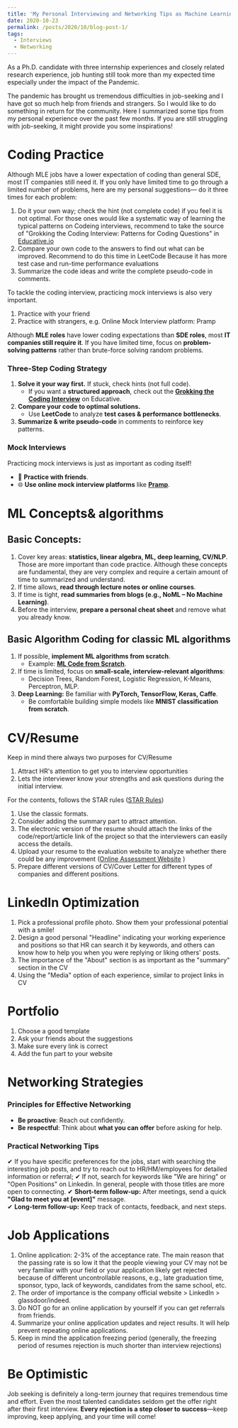 ```yaml
---
title: 'My Personal Interviewing and Networking Tips as Machine Learning Engineering New Grads'
date: 2020-10-23
permalink: /posts/2020/10/blog-post-1/
tags:
  - Interviews
  - Networking
---
```


As a Ph.D. candidate with three internship experiences and closely related research experience, job hunting still took more than my expected time especially under the impact of the Pandemic.

The pandemic has brought us tremendous difficulties in job-seeking and I have got so much help from friends and strangers. So I would like to do something in return for the community. Here I summarized some tips from my personal experience over the past few months. If you are still struggling with job-seeking, it might provide you some inspirations!
 

# Coding Practice
Although MLE jobs have a lower expectation of coding than general SDE, most IT companies still need it. If you only have limited time to go through a limited number of problems, here are my personal suggestions— do it three times for each problem: 

1. Do it your own way; check the hint (not complete code) if you feel it is not optimal. For those ones would like a systematic way of learning the typical patterns on Codeing interviews, recommend to take the source of "Grokking the Coding Interview: Patterns for Coding Questions" in [Educative.io](https://www.educative.io/explore?aff=BwW8)
2. Compare your own code to the answers to find out what can be improved. Recommend to do this time in LeetCode 
Because it has more test case and run-time performance evaluations
3. Summarize the code ideas and write the complete pseudo-code in comments. 

To tackle the coding interview, practicing mock interviews is also very important.
1. Practice with your friend
2. Practice with strangers, e.g. Online Mock Interview platform: Pramp


Although **MLE roles** have lower coding expectations than **SDE roles**, most **IT companies still require it**. If you have limited time, focus on **problem-solving patterns** rather than brute-force solving random problems.  

### Three-Step Coding Strategy
1. **Solve it your way first.** If stuck, check hints (not full code).  
   - If you want a **structured approach**, check out the **[Grokking the Coding Interview](https://www.educative.io/explore?aff=BwW8)** on Educative.  
2. **Compare your code to optimal solutions.**  
   - Use **LeetCode** to analyze **test cases & performance bottlenecks**.  
3. **Summarize & write pseudo-code** in comments to reinforce key patterns.  

### Mock Interviews
Practicing mock interviews is just as important as coding itself!  
- 👥 **Practice with friends**.  
- 🌐 **Use online mock interview platforms** like **[Pramp](https://www.pramp.com/)**.  


# ML Concepts& algorithms
## Basic Concepts:
1. Cover key areas: **statistics, linear algebra, ML, deep learning, CV/NLP**. Those are more important than code practice. Although these concepts are fundamental, they are very complex and require a certain amount of time to summarized and understand.   
2. If time allows, **read through lecture notes or online courses**.  
3. If time is tight, **read summaries from blogs (e.g., NoML – No Machine Learning)**.  
4. Before the interview, **prepare a personal cheat sheet** and remove what you already know.  


## Basic Algorithm Coding for classic ML algorithms
1. If possible, **implement ML algorithms from scratch**.  
   - Example: **[ML Code from Scratch](https://github.com/eriklindernoren/ML-From-Scratch)**.  
2. If time is limited, focus on **small-scale, interview-relevant algorithms**:  
   - Decision Trees, Random Forest, Logistic Regression, K-Means, Perceptron, MLP.  
3. **Deep Learning:** Be familiar with **PyTorch, TensorFlow, Keras, Caffe**.  
   - Be comfortable building simple models like **MNIST classification from scratch**.  


#  CV/Resume
Keep in mind there always two purposes for CV/Resume

1. Attract HR's attention to get you to interview opportunities 
2. Lets the interviewer know your strengths and ask questions during the initial interview. 

For the contents, follows the STAR rules ([STAR Rules](https://zipjob.com/blog/star-method-resume/))
1. Use the classic formats. 
2. Consider adding the summary part to attract attention. 
3. The electronic version of the resume should attach the links of the code/report/article link of the project so that the interviewers can easily access the details. 
4. Upload your resume to the evaluation website to analyze whether there could be any improvement ([Online Assessment Website](https://resumeworded.com/) )
5. Prepare different versions of CV/Cover Letter for different types of companies and different positions. 
 
#  LinkedIn Optimization
1. Pick a professional profile photo. Show them your professional potential with a smile! 
2. Design a good personal "Headline" indicating your working experience and positions so that HR can search it by keywords, and others can know how to help you when you were replying or liking others' posts.
3. The importance of the "About" section is as important as the "summary" section in the CV
4. Using the "Media" option of each experience, similar to project links in CV


#  Portfolio
1. Choose a good template
2. Ask your friends about the suggestions 
3. Make sure every link is correct 
5. Add the fun part to your website 


#  Networking Strategies

### **Principles for Effective Networking**  
- **Be proactive**: Reach out confidently.  
- **Be respectful**: Think about **what you can offer** before asking for help. 

###  Practical Networking Tips
✔ If you have specific preferences for the jobs, start with searching the interesting job posts, and try to reach out to HR/HM/employees for detailed information or referral;
✔ If not, search for keywords like "We are hiring" or "Open Positions" on Linkedin. In general, people with those titles are more open to connecting.
✔ **Short-term follow-up:** After meetings, send a quick **"Glad to meet you at [event]"** message.  
✔ **Long-term follow-up:** Keep track of contacts, feedback, and next steps.  


# Job Applications
1. Online application: 2-3% of the acceptance rate. The main reason that the passing rate is so low it that the people viewing your CV may not be very familiar with your field or your application likely get rejected because of different uncontrollable reasons, e.g., late graduation time, sponsor, typo, lack of keywords, candidates from the same school, etc.
2. The order of importance is the company official website > LinkedIn > glassdoor/indeed.
4. Do NOT go for an online application by yourself if you can get referrals from friends.
5. Summarize your online application updates and reject results. It will help prevent repeating online applications.
6. Keep in mind the application freezing period (generally, the freezing period of resumes rejection is much shorter than interview rejections)


 # Be Optimistic
Job seeking is definitely a long-term journey that requires tremendous time and effort. Even the most talented candidates seldom get the offer right after their first interview. **Every rejection is a step closer to success**—keep improving, keep applying, and your time will come!  
